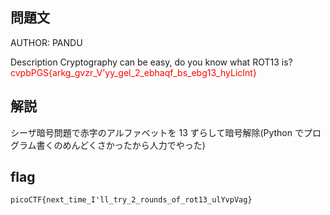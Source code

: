 ## 問題文

AUTHOR: PANDU

Description
Cryptography can be easy, do you know what ROT13 is? <span style="color: red; ">cvpbPGS{arkg_gvzr_V'yy_gel_2_ebhaqf_bs_ebg13_hyLicInt}</span>

## 解説

シーザ暗号問題で赤字のアルファベットを 13 ずらして暗号解除(Python でプログラム書くのめんどくさかったから人力でやった)

## flag

`picoCTF{next_time_I'll_try_2_rounds_of_rot13_ulYvpVag}`
